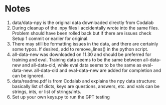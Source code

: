 # Notes
1. data/data-npy is the original data downloaded directly from Codalab
2. During cleanup of the .npy files I accidentally wrote into the same files. Problem should have been rolled back but if there are issues check Setup 1 commit or earlier for original.
3. There may still be formatting issues in the data, and there are certainly some typos. If desired, add to remove_lines() in the python script.
4. all-data-new was downloaded on 11.30 and should be preferred for training and eval. Training data seems to be the same between all-data-new and all-data-old, while eval data seems to be the same as eval-data-new. all-data-old and eval-data-new are added for completion and can be ignored.
5. data/readme.pdf is from Codalab and explains the npy data structure: basically list of dicts, keys are questions, answers, etc. and vals can be strings, ints, or list of strings/ints.
6. Set up your own keys.py to run the GPT testing
